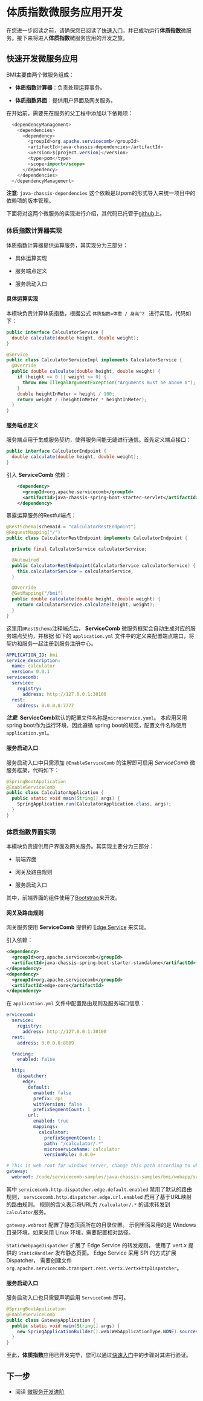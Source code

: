 # 体质指数微服务应用开发

在您进一步阅读之前，请确保您已阅读了[快速入门](quick-start.md)，并已成功运行**体质指数**微服务。接下来将进入**体质指数**微服务应用的开发之旅。

## 快速开发微服务应用
BMI主要由两个微服务组成：

* **体质指数计算器**：负责处理运算事务。

* **体质指数界面**：提供用户界面及网关服务。

在开始前，需要先在服务的父工程中添加以下依赖项：

```java
  <dependencyManagement>
    <dependencies>
      <dependency>
        <groupId>org.apache.servicecomb</groupId>
        <artifactId>java-chassis-dependencies</artifactId>
        <version>${project.version}</version>
        <type>pom</type>
        <scope>import</scope>
      </dependency>
    </dependencies>
  </dependencyManagement>
```
**注意**: `java-chassis-dependencies` 这个依赖是以pom的形式导入来统一项目中的依赖项的版本管理。

下面将对这两个微服务的实现进行介绍，其代码已托管于[github](https://github.com/apache/servicecomb-samples/tree/master/java-chassis-samples/bmi)上。

### 体质指数计算器实现
体质指数计算器提供运算服务，其实现分为三部分：

* 具体运算实现

* 服务端点定义

* 服务启动入口

#### 具体运算实现
本模块负责计算体质指数，根据公式 `体质指数=体重 / 身高^2 ` 进行实现，代码如下：

```java
public interface CalculatorService {
  double calculate(double height, double weight);
}

@Service
public class CalculatorServiceImpl implements CalculatorService {
  @Override
  public double calculate(double height, double weight) {
    if (height <= 0 || weight <= 0) {
      throw new IllegalArgumentException("Arguments must be above 0");
    }
    double heightInMeter = height / 100;
    return weight / (heightInMeter * heightInMeter);
  }
}
``` 

#### 服务端点定义
服务端点用于生成服务契约，使得服务间能无缝进行通信。首先定义端点接口：

```java
public interface CalculatorEndpoint {
  double calculate(double height, double weight);
}
```

引入 **ServiceComb** 依赖：

```xml
    <dependency>
      <groupId>org.apache.servicecomb</groupId>
      <artifactId>java-chassis-spring-boot-starter-servlet</artifactId>
    </dependency>
```

暴露运算服务的Restful端点：

```java
@RestSchema(schemaId = "calculatorRestEndpoint")
@RequestMapping("/")
public class CalculatorRestEndpoint implements CalculatorEndpoint {

  private final CalculatorService calculatorService;

  @Autowired
  public CalculatorRestEndpoint(CalculatorService calculatorService) {
    this.calculatorService = calculatorService;
  }

  @Override
  @GetMapping("/bmi")
  public double calculate(double height, double weight) {
    return calculatorService.calculate(height, weight);
  }
}
```

这里用`@RestSchema`注释端点后， **ServiceComb** 微服务框架会自动生成对应的服务端点契约，并根据
如下的 `application.yml` 文件中的定义来配置端点端口，将契约和服务一起注册到服务注册中心。

```yaml
APPLICATION_ID: bmi
service_description:
  name: calculator
  version: 0.0.1
servicecomb:
  service:
    registry:
      address: http://127.0.0.1:30100
  rest:
    address: 0.0.0.0:7777
```

***注意***: **ServiceComb**默认的配置文件名称是`microservice.yaml`。 本应用采用 spring boot作为运行环境，因此遵循
spring boot的规范，配置文件名称使用 `application.yml`。

#### 服务启动入口
服务启动入口中只需添加 `@EnableServiceComb` 的注解即可启用 *ServiceComb* 微服务框架，代码如下：

```java
@SpringBootApplication
@EnableServiceComb
public class CalculatorApplication {
  public static void main(String[] args) {
    SpringApplication.run(CalculatorApplication.class, args);
  }
}
```

### 体质指数界面实现
本模块负责提供用户界面及网关服务。其实现主要分为三部分：

* 前端界面

* 网关及路由规则

* 服务启动入口

其中，前端界面的组件使用了[Bootstrap](http://getbootstrap.com/)来开发。

#### 网关及路由规则
网关服务使用 **ServiceComb** 提供的 [Edge Service](http://localhost:8000/edge/by-servicecomb-sdk/) 来实现。

引入依赖：
```xml
<dependency>
  <groupId>org.apache.servicecomb</groupId>
  <artifactId>java-chassis-spring-boot-starter-standalone</artifactId>
</dependency>
<dependency>
  <groupId>org.apache.servicecomb</groupId>
  <artifactId>edge-core</artifactId>
</dependency>
```

在 `application.yml` 文件中配置路由规则及服务端口信息：

```yaml
ervicecomb:
  service:
    registry:
      address: http://127.0.0.1:30100
  rest:
    address: 0.0.0.0:8889

  tracing:
    enabled: false

  http:
    dispatcher:
      edge:
        default:
          enabled: false
          prefix: api
          withVersion: false
          prefixSegmentCount: 1
        url:
          enabled: true
          mappings:
            calculator:
              prefixSegmentCount: 1
              path: "/calculator/.*"
              microserviceName: calculator
              versionRule: 0.0.0+

# This is web root for windows server, change this path according to where you put your source code
gateway:
  webroot: /code/servicecomb-samples/java-chassis-samples/bmi/webapp/src/main/resources/static
```

其中 `servicecomb.http.dispatcher.edge.default.enabled` 禁用了默认的路由规则， `servicecomb.http.dispatcher.edge.url.enabled`
启用了基于URL映射的路由规则。 规则的含义表示将URL为 `/calculator/.*` 的请求转发到 `calculator`服务。

`gateway.webroot` 配置了静态页面所在的目录位置。 示例里面采用的是 Windows 目录环境，如果采用 Linux 环境，需要配置相对路径。

`StaticWebpageDispatcher` 扩展了 Edge Service 的转发规则， 使用了 vert.x 提供的 `StaticHandler` 发布静态页面。 Edge 
Service 采用 SPI 的方式扩展 Dispatcher， 需要创建文件 `org.apache.servicecomb.transport.rest.vertx.VertxHttpDispatcher`。 

#### 服务启动入口

服务启动入口也只需要声明启用 `ServiceComb` 即可。

```java
@SpringBootApplication
@EnableServiceComb
public class GatewayApplication {
  public static void main(String[] args) {
    new SpringApplicationBuilder().web(WebApplicationType.NONE).sources(GatewayApplication.class).run(args);
  }
}
```

至此，**体质指数**应用已开发完毕，您可以通过[快速入门](quick-start.md)中的步骤对其进行验证。

## 下一步

* 阅读 [微服务开发进阶](quick-start-advance.md)
